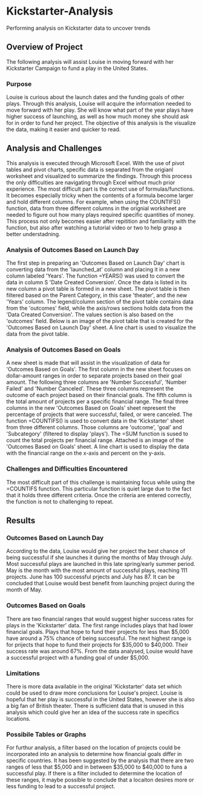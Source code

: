 # Kickstarter-Analysis
Performing analysis on Kickstarter data to uncover trends

## Overview of Project
The following analysis will assist Louise in moving forward with her Kickstarter Campaign to fund a play in the United States.

### Purpose
Louise is curious about the launch dates and the funding goals of other plays. Through this analysis, Louise will acquire the information needed to move forward with her play. She will know what part of the year plays have higher success of launching, as well as how much money she should ask for in order to fund her project. The objective of this analysis is the visualize the data, making it easier and quicker to read. 


## Analysis and Challenges
This analysis is executed through Microsoft Excel. With the use of pivot tables and pivot charts, specific data is separated from the origianl worksheet and visualized to summarize the findings. Through this process the only difficulties are navigating through Excel without much prior experience. The most difficult part is the correct use of formulas/functions. It becomes especially tricky when the contents of a formula become larger and hold different columns. For example, when using the COUNTIFS() function, data from three different columns in the orignial worksheet are needed to figure out how many plays required specific quantities of money. This process not only becomes easier after repitition and familiarity with the function, but also after watching a tutorial video or two to help grasp a better understadning.     


### Analysis of Outcomes Based on Launch Day 
The first step in preparing an 'Outcomes Based on Launch Day' chart is converting data from the 'launched_at' column and placing it in a new column labeled 'Years'. The function =YEARS() was used to convert the data in column S 'Date Created Conversion'.  Once the data is listed in its new column a pivot table is formed in  a new sheet. The pivot table is then filtered based on the Parent Category, in this case 'theater', and the new 'Years' column. The legend/column section of the pivot table contains data from the 'outcomes' field, while the axis/rows sections holds data from the 'Data Created Conversion'. The values section is also based on the 'outcomes' field. Below is an image of the pivot table that is created for the 'Outcomes Based on Launch Day' sheet. A line chart is used to visualize the data from the pivot table. 


### Analysis of Outcomes Based on Goals
A new sheet is made  that will assist in the visualization of data for 'Outcomes Based on Goals'. The first column in the new sheet focuses on dollar-amount ranges in order to separate projects based on their goal amount. The following three columns are 'Number Successful', 'Number Failed' and 'Number Canceled'. These three columns represent the outcome of each project based on their financial goals. The fifth column is the total amount of projects per a specific financial range. The final three columns in the new 'Outcomes Based on Goals' sheet represent the percentage of projects that were successful, failed, or were canceled. The function =COUNTIFS() is used to convert data in the 'Kickstarter' sheet from three different columns. Those columns are 'outcome', 'goal' and 'Subcategory' (filtered to display 'plays'). The =SUM function is sused to count the total projects per financial range. Attached is an image of the 'Outcomes Based on Goals' sheet. A line chart is used to display the data with the financial range on the x-axis and percent on the y-axis. 


### Challenges and Difficulties Encountered
The most difficult part of this challenge is maintaining focus while using the =COUNTIFS function. This particular function is quiet large due to the fact that it holds three different criteria. Once the criteria are entered correctly, the function is not to challenging to repeat. 


## Results

### Outcomes Based on Launch Day
According to the data, Louise would give her project the best chance of being successful if she launches it during the months of May through July. Most successful plays are launched in this late spring/early summer period. May is the month with the most amount of successful plays, reaching 111 projects. June has 100 successful prjects and July has 87. It can be concluded that Louise would best benefit from launching project during the month of May. 

### Outcomes Based on Goals
There are two financial ranges that would suggest higher success rates for plays in the 'Kickstarter' data. The first range includes plays that had lower financial goals. Plays that hope to fund their projects for less than $5,000 have around a 75% chance of being successful. The next highest range is for prijects that hope to fund their projects for $35,000 to $40,000. Their success rate was around 67%. From the data analysed, Louise would have a successful project with a funding goal of under $5,000. 

### Limitations
There is more data available in the original 'Kickstarter' data set which could be used to draw more conclusions for Louise's project. Louise is hopeful that her play is successful in the United States, however she is also a big fan of British theater. There is sufficient data that is unused in this analysis which could give her an idea of the success rate in specifics locations. 

### Possibile Tables or Graphs 
For furthur analysis, a filter based on the location of projects could be incorporated into an analysis to determine how financial goals differ in specific countries. It has been suggested by the analysis that there are two ranges of less that $5,000 and in between $35,000 to $40,000 to funs a successful play. If there is a filter included to determine the location of these ranges, it maybe possible to conclude that a locaiton desires more or less funding to lead to a successful project. 
